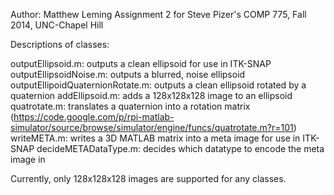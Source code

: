 Author: Matthew Leming
Assignment 2 for Steve Pizer's COMP 775, Fall 2014, UNC-Chapel Hill

Descriptions of classes:

outputEllipsoid.m: outputs a clean ellipsoid for use in ITK-SNAP
outputEllipsoidNoise.m: outputs a blurred, noise ellipsoid
outputEllipoidQuaternionRotate.m: outputs a clean ellipsoid rotated by a quaternion
addEllipsoid.m: adds a 128x128x128 image to an ellipsoid
quatrotate.m: translates a quaternion into a rotation matrix (https://code.google.com/p/rpi-matlab-simulator/source/browse/simulator/engine/funcs/quatrotate.m?r=101)
writeMETA.m: writes a 3D MATLAB matrix into a meta image for use in ITK-SNAP
decideMETADataType.m: decides which datatype to encode the meta image in


Currently, only 128x128x128 images are supported for any classes.
